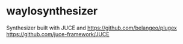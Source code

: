 # waylosynthesizer

Synthesizer built with JUCE and https://github.com/belangeo/plugex
https://github.com/juce-framework/JUCE
